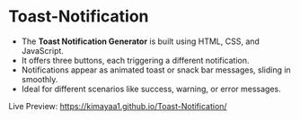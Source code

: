 # Toast-Notification
- The **Toast Notification Generator** is built using HTML, CSS, and JavaScript.  
- It offers three buttons, each triggering a different notification.  
- Notifications appear as animated toast or snack bar messages, sliding in smoothly. 
- Ideal for different scenarios like success, warning, or error messages.

Live Preview: https://kimayaa1.github.io/Toast-Notification/

